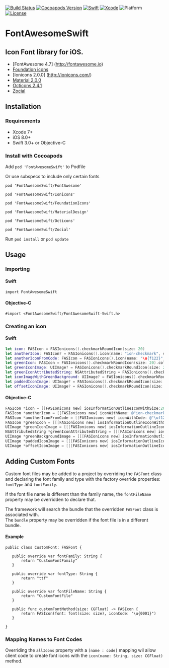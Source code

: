 [![Build Status](https://travis-ci.org/charles-oder/FontAwesomeSwift.svg?branch=master)](https://travis-ci.org/charles-oder/FontAwesomeSwift)
[![Cocoapods Version](https://img.shields.io/cocoapods/v/FontAwesomeSwift.svg?style=flat)](https://cocoapods.org/pods/FontAwesomeSwift) 
[![Swift](https://img.shields.io/badge/Swift-4-orange.svg)](https://swift.org)
[![Xcode](https://img.shields.io/badge/Xcode-9-blue.svg)](https://developer.apple.com/xcode)
![Platform](https://img.shields.io/cocoapods/p/FontAwesomeSwift.svg?style=flat) 
[![License](https://img.shields.io/cocoapods/l/FontAwesomeSwift.svg?style=flat)](https://github.com/charles-oder/FontAwesomeSwift/blob/master/LICENSE)

# FontAwesomeSwift 
## Icon Font library for iOS.
- [FontAwesome 4.7] (http://fontawesome.io)
- [Foundation icons](http://zurb.com/playground/foundation-icon-fonts-3)
- [Ionicons 2.0.0] (http://ionicons.com/)
- [Material 2.0.0](https://google.github.io/material-design-icons/)
- [Octicons 2.4.1](https://octicons.github.com/)
- [Zocial](http://zocial.smcllns.com/)

## Installation
### Requirements
- Xcode 7+
- iOS 8.0+
- Swift 3.0+ or Objective-C

### Install with Cocoapods

Add `pod 'FontAwesomeSwift'` to Podfile

Or use subspecs to include only certain fonts

`pod 'FontAwesomeSwift/FontAwesome'`

`pod 'FontAwesomeSwift/Ionicons'`

`pod 'FontAwesomeSwift/FoundationIcons'`

`pod 'FontAwesomeSwift/MaterialDesign'`

`pod 'FontAwesomeSwift/Octicons'`

`pod 'FontAwesomeSwift/Zocial'`

Run `pod install` or `pod update`

## Usage
### Importing

#### Swift
`import FontAwesomeSwift`

#### Objective-C
`#import <FontAwesomeSwift/FontAwesomeSwift-Swift.h>`

### Creating an icon
#### Swift
```swift
let icon: FASIcon = FASIonicons().checkmarkRoundIcon(size: 20)
let anotherIcon: FASIcon? = FASIonicons().icon(name: "ion-checkmark", size: 20)
let anotherIconFromCode: FASIcon = FASIonicons().icon(name: "\u{f122}", size: 20)
let greenIcon: FASIcon = FASIonicons().checkmarkRoundIcon(size: 20).color(color: UIColor.green)
let greenIconImage: UIImage? = FASIonicons().checkmarkRoundIcon(size: 20).color(color: UIColor.green).image
let greenIconAttributedString: NSAttributedString = FASIonicons().checkmarkRoundIcon(size: 20).color(color: UIColor.green).attributedString 
let iconImageWithGreenBackground: UIImage? = FASIonicons().checkmarkRoundIcon(size: 20).backgroundColor(color: UIColor.green).image
let paddedIconImage: UIImage? = FASIonicons().checkmarkRoundIcon(size: 20).padding(padding: 10).image
let offsetIconImage: UIImage? = FASIonicons().checkmarkRoundIcon(size: 20).offset(x: 20, y: 20).image
```


#### Objective-C
```objective-c
FASIcon *icon = [[FASIonicons new] iosInformationOutlineIconWithSize:20];
FASIcon *anotherIcon = [[FASIonicons new] iconWithName: @"ion-checkmark" size:20];
FASIcon *anotherIconFromCode = [[FASIonicons new] iconWithCode: @"\uf122" size:20];
FASIcon *greenIcon = [[[FASIonicons new] iosInformationOutlineIconWithSize:20] colorWithColor:[UIColor greenColor]];
UIImage *greenIconImage = [[[FASIonicons new] iosInformationOutlineIconWithSize:20] colorWithColor:[UIColor greenColor]].image;
NSAttributedString *greenIconAttributedString = [[[FASIonicons new] iosInformationOutlineIconWithSize:20] colorWithColor:[UIColor greenColor]].attributedString;
UIImage *greenBackgroundImage = [[[FASIonicons new] iosInformationOutlineIconWithSize:20] backgroundColorWithColor:[UIColor greenColor]].image;
UIImage *paddedIconImage = [[[FASIonicons new] iosInformationOutlineIconWithSize:20] paddingWithPadding: 10].image;
UIImage *offsetIconImage = [[[FASIonicons new] iosInformationOutlineIconWithSize:20] offsetWithX: 20 y: 20].image;
```

## Adding Custom Fonts
Custom font files may be added to a project by overriding the `FASFont` class
and declaring the font family and type with the factory override properties:
 `fontType` and `fontFamily`.  

 If the font file name is different than the family name, the `fontFileName` property may be overridden to declare that.  

 The framework will search the bundle that the overridden `FASFont` class is associated with.  
 The `bundle` property may be overridden if the font file is in a different bundle.

#### Example
 ```
 public class CustomFont: FASFont {

    public override var fontFamily: String {
        return "CustomFontFamily"
    }
    
    public override var fontType: String {
        return "ttf"
    }
    
    public override var fontFileName: String {
        return "CustomFontFile"
    }

    public func customFontMethod(size: CGFloat) -> FASIcon {
        return FASIcon(font: font(size: size), iconCode: "\u{0001}")
    }
    
}
 ```

### Mapping Names to Font Codes
 Overriding the `allIcons` property with a `[name : code]` mapping wil allow client code to create font icons with the `icon(name: String, size: CGFloat)` method.

